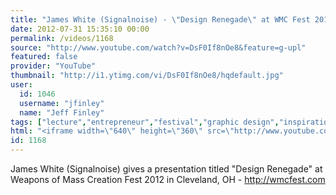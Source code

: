 ```yaml
---
title: "James White (Signalnoise) - \"Design Renegade\" at WMC Fest 2012"
date: 2012-07-31 15:35:10 00:00
permalink: /videos/1168
source: "http://www.youtube.com/watch?v=DsF0If8nOe8&feature=g-upl"
featured: false
provider: "YouTube"
thumbnail: "http://i1.ytimg.com/vi/DsF0If8nOe8/hqdefault.jpg"
user:
  id: 1046
  username: "jfinley"
  name: "Jeff Finley"
tags: ["lecture","entrepreneur","festival","graphic design","inspirational","design conference","wmc fest","cleveland","speaker","diy","ohio","midwest"]
html: "<iframe width=\"640\" height=\"360\" src=\"http://www.youtube.com/embed/DsF0If8nOe8?wmode=transparent&fs=1&feature=oembed\" frameborder=\"0\" allowfullscreen></iframe>"
id: 1168
---
```


James White (Signalnoise) gives a presentation titled "Design Renegade" at Weapons of Mass Creation Fest 2012 in Cleveland, OH - http://wmcfest.com